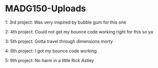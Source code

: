 # MADG150-Uploads

1: 3rd project: Was very inspired by bubble gum for this one


2: 4th project: Could not get my bounce code working right for this so ya


3: 5th project: Gotta travel through dimensions morty


4: 6th project: I got my bounce code working


5: 9th project: No harm in a little Rick Astley
